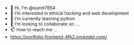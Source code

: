 - 👋 Hi, I’m @sumit7654
- 👀 I’m interested in ethical hacking and web development
- 🌱 I’m currently learning python
- 💞️ I’m looking to collaborate on ...
- 📫 How to reach me ...
- https://portfolio-frontend-4fk2.onrender.com/

<!---
sumit7654/sumit7654 is a ✨ special ✨ repository because its `README.md` (this file) appears on your GitHub profile.
You can click the Preview link to take a look at your changes.
--->
